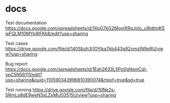 # docs
Test documentation
https://docs.google.com/spreadsheets/d/1XpG7kG2MovIXRqJolo_u9tdtmKSwFQLM10MYp9lFKk8/edit?usp=sharing

Test cases 
https://drive.google.com/file/d/140Sbzh3j1OYika7kb443g92omzlN9pRU/view?usp=sharing

Bug report
https://docs.google.com/spreadsheets/d/1Eah2633L1iPo0gNsnlCql-ypC5N56111/edit?usp=sharing&ouid=110590343996810390074&rtpof=true&sd=true

Test running 
https://drive.google.com/file/d/10Ne2s-SRmLp8dE9weN3sLZsMIJ03515U/view?usp=sharing

